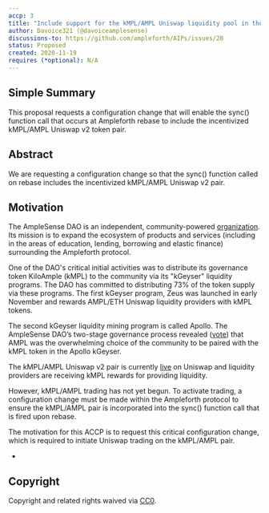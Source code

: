 ```yaml
---
accp: 3
title: "Include support for the kMPL/AMPL Uniswap liquidity pool in the Ampleforth sync() function call fired during rebase"
author: Davoice321 (@davoiceamplesense)
discussions-to: https://github.com/ampleforth/AIPs/issues/20
status: Proposed
created: 2020-11-19
requires (*optional): N/A
---
```


<!--You can leave these HTML comments in your merged ACCP and delete the visible duplicate text guides, they will not appear and may be helpful to refer to if you edit it again. This is the suggested template for new ACCPs. Note that an ACCP number will be assigned by an editor. When opening a pull request to submit your ACCP, please use an abbreviated title in the filename, `accp-draft_title_abbrev.md`. The title should be 44 characters or less.-->

## Simple Summary
<!--"If you can't explain it simply, you don't understand it well enough." Provide a simplified and layman-accessible explanation of the ACCP.-->
This proposal requests a configuration change that will enable the sync() function call that occurs at Ampleforth rebase to include the incentivized kMPL/AMPL Uniswap v2 token pair.

## Abstract
<!--A short (~200 word) description of the variable change proposed.-->
We are requesting a configuration change so that the sync() function called on rebase includes the incentivized kMPL/AMPL Uniswap v2 pair.
## Motivation
<!--The motivation is critical for ACCPs that want to update variables within Ampleforth. It should clearly explain why the existing variable is not incentive aligned. ACCP submissions without sufficient motivation may be rejected outright.-->
The AmpleSense DAO is an independent, community-powered [organization](https://amplesense.io). Its mission is to expand the ecosystem of products and services (including in the areas of education, lending, borrowing and elastic finance) surrounding the Ampleforth protocol.

One of the DAO's critical initial activities was to distribute its governance token KiloAmple (kMPL) to the community via its "kGeyser" liquidity programs. The DAO has committed to distributing 73% of the token supply via these programs. The first kGeyser program, Zeus was launched in early November and rewards AMPL/ETH Uniswap liquidity providers with kMPL tokens.

The second kGeyser liquidity mining program is called Apollo. The AmpleSense DAO’s two-stage governance process revealed ([vote](https://snapshotpage.b-cdn.net/#/amplesense/proposal/QmboVwWmDt8TJxnuMbjpt39io4z3x3Y3j4TmgvkT5yJAKQ)) that AMPL was the overwhelming choice of the community to be paired with the kMPL token in the Apollo kGeyser.

The kMPL/AMPL Uniswap v2 pair is currently [live](https://info.uniswap.org/pair/0x53b784d0fb88f53c6af76839a7eaec8e95729375) on Uniswap and liquidity providers are receiving kMPL rewards for providing liquidity.

However, kMPL/AMPL trading has not yet begun. To activate trading, a configuration change must be made within the Ampleforth protocol to ensure the kMPL/AMPL pair is incorporated into the sync() function call that is fired upon rebase.

The motivation for this ACCP is to request this critical configuration change, which is required to initiate Uniswap trading on the kMPL/AMPL pair.

-
## Copyright
Copyright and related rights waived via [CC0](https://creativecommons.org/publicdomain/zero/1.0/).
